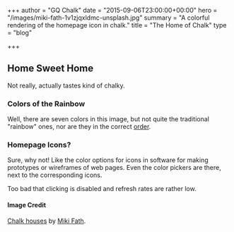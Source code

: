 +++
author = "GQ Chalk"
date = "2015-09-06T23:00:00+00:00"
hero = "/images/miki-fath-1v1zjqxldmc-unsplash.jpg"
summary = "A colorful rendering of the homepage icon in chalk."
title = "The Home of Chalk"
type = "blog"

+++
## Home Sweet Home

Not really, actually tastes kind of chalky.

### Colors of the Rainbow

Well, there are seven colors in this image, but not quite the traditional "rainbow" ones, nor are they in the correct [order](https://en.wikipedia.org/wiki/ROYGBIV "colors of the rainbow").

### Homepage Icons?

Sure, why not! Like the color options for icons in software for making prototypes or wireframes of web pages. Even the color pickers are there, next to the corresponding icons.

Too bad that clicking is disabled and refresh rates are rather low.

#### Image Credit

[Chalk houses](https://unsplash.com/photos/1v1zjqxldmc) by [Miki Fath]().